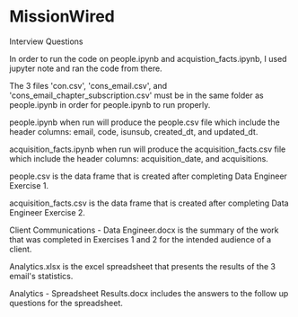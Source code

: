 # MissionWired
Interview Questions

In order to run the code on people.ipynb and acquistion_facts.ipynb, I used jupyter note and ran the code from there.

The 3 files 'con.csv', 'cons_email.csv', and 'cons_email_chapter_subscription.csv' must be in the same folder as people.ipynb in order for people.ipynb to run properly.

people.ipynb when run will produce the people.csv file which include the header columns: email, code, isunsub, created_dt, and updated_dt.

acquisition_facts.ipynb when run will produce the acquisition_facts.csv file which include the header columns: acquisition_date, and acquisitions.

people.csv is the data frame that is created after completing Data Engineer Exercise 1.

acquisition_facts.csv is the data frame that is created after completing Data Engineer Exercise 2.

Client Communications - Data Engineer.docx is the summary of the work that was completed in Exercises 1 and 2 for the intended audience of a client.

Analytics.xlsx is the excel spreadsheet that presents the results of the 3 email's statistics.

Analytics - Spreadsheet Results.docx includes the answers to the follow up questions for the spreadsheet.
